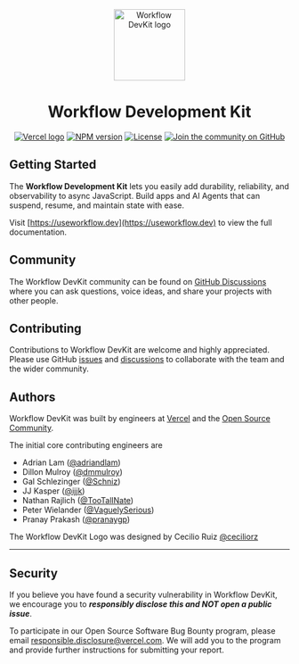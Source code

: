 <div align="center">
  <a href="https://useworkflow.dev">
    <picture>
      <source media="(prefers-color-scheme: dark)" srcset="https://useworkflow.dev/workflow-circle-symbol-dark.svg">
      <img alt="Workflow DevKit logo" src="https://useworkflow.dev/workflow-circle-symbol-light.svg" height="128">
    </picture>
  </a>
  <h1>Workflow Development Kit</h1>

<a href="https://vercel.com"><img alt="Vercel logo" src="https://img.shields.io/badge/MADE%20BY%20Vercel-000000.svg?style=for-the-badge&logo=Vercel&labelColor=000"></a>
<a href="https://www.npmjs.com/package/next"><img alt="NPM version" src="https://img.shields.io/npm/v/workflow?style=for-the-badge&labelColor=000000"></a>
<a href="https://github.com/vercel/workflow/blob/canary/license.md"><img alt="License" src="https://img.shields.io/npm/l/workflow.svg?style=for-the-badge&labelColor=000000"></a>
<a href="https://github.com/vercel/workflow/discussions"><img alt="Join the community on GitHub" src="https://img.shields.io/badge/Join%20the%20community-blueviolet.svg?style=for-the-badge&logo=Github&labelColor=000000&logoWidth=20"></a>

</div>

## Getting Started

The **Workflow Development Kit** lets you easily add durability, reliability, and observability to async JavaScript. Build apps and AI Agents that can suspend, resume, and maintain state with ease.

Visit [https://useworkflow.dev](https://useworkflow.dev) to view the full documentation.

## Community

The Workflow DevKit community can be found on [GitHub Discussions](https://github.com/vercel/workflow/discussions) where you can ask questions, voice ideas, and share your projects with other people.

## Contributing

Contributions to Workflow DevKit are welcome and highly appreciated. Please use GitHub [issues](https://github.com/vercel/workflow/issues) and [discussions](https://github.com/vercel/workflow/discussions) to collaborate with the team and the wider community.

## Authors

Workflow DevKit was built by engineers at [Vercel](https://vercel.com) and the [Open Source Community](https://github.com/vercel/workflow/graphs/contributors).

The initial core contributing engineers are

- Adrian Lam ([@adriandlam](https://github.com/adriandlam))
- Dillon Mulroy ([@dmmulroy](https://github.com/dmmulroy))
- Gal Schlezinger ([@Schniz](https://github.com/Schniz))
- JJ Kasper ([@ijjk](https://github.com/ijjk))
- Nathan Rajlich ([@TooTallNate](https://github.com/TooTallNate))
- Peter Wielander ([@VaguelySerious](https://github.com/VaguelySerious))
- Pranay Prakash ([@pranaygp](https://github.com/pranaygp))

The Workflow DevKit Logo was designed by Cecilio Ruiz [@ceciliorz](https://x.com/ceciliorz)

---

## Security

If you believe you have found a security vulnerability in Workflow DevKit, we encourage you to **_responsibly disclose this and NOT open a public issue_**.

To participate in our Open Source Software Bug Bounty program, please email [responsible.disclosure@vercel.com](mailto:responsible.disclosure@vercel.com). We will add you to the program and provide further instructions for submitting your report.
